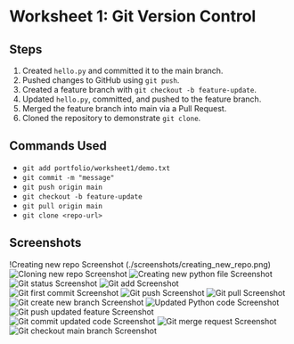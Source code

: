 # Worksheet 1: Git Version Control

## Steps

1. Created `hello.py` and committed it to the main branch.
2. Pushed changes to GitHub using `git push`.
3. Created a feature branch with `git checkout -b feature-update`.
4. Updated `hello.py`, committed, and pushed to the feature branch.
5. Merged the feature branch into main via a Pull Request.
6. Cloned the repository to demonstrate `git clone`.

## Commands Used

- `git add portfolio/worksheet1/demo.txt`
- `git commit -m "message"`
- `git push origin main`
- `git checkout -b feature-update`
- `git pull origin main`
- `git clone <repo-url>`

## Screenshots

!Creating new repo Screenshot
(./screenshots/creating_new_repo.png)
![Cloning new repo Screenshot](./screenshots/git_cloning.png)
![Creating new python file Screenshot](./screenshots/create_py_file.png)
![Git status Screenshot](./screenshots/git_status.png)
![Git add Screenshot](./screenshots/git_add.png)
![Git first commit Screenshot](./screenshots/git_commit.png)
![Git push Screenshot](./screenshots/git_push.png)
![Git pull Screenshot](./screenshots/git%20pull.png)
![Git create new branch Screenshot](./screenshots/new_branch_created.png)
![Updated Python code Screenshot](./screenshots/updated_pycode.png)
![Git push updated feature Screenshot](./screenshots/push_feature_update.png)
![Git commit updated code Screenshot](./screenshots/updated_commit.png)
![Git merge request Screenshot](./screenshots/merging.png)
![Git checkout main branch Screenshot](./screenshots/git_checkout_pull_updated.png)
